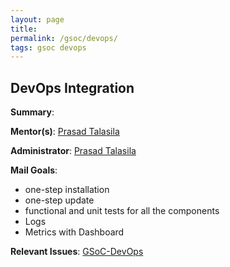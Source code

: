 ```yaml
---
layout: page
title:
permalink: /gsoc/devops/
tags: gsoc devops
---
```


## DevOps Integration

**Summary**:

**Mentor(s)**: [Prasad Talasila](http://prasad.talasila.in)

**Administrator**: [Prasad Talasila](http://prasad.talasila.in)

**Mail Goals**:
* one-step installation
* one-step update
* functional and unit tests for all the components
* Logs
* Metrics with Dashboard

**Relevant Issues**: [GSoC-DevOps](https://github.com/AutolabJS/AutolabJS/labels/GSoC-DevOps)
